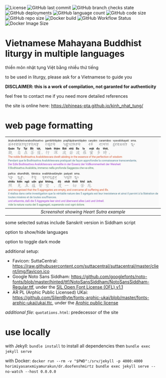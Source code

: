 ![License](https://img.shields.io/github/license/phineas-pta/kinh_nhat_tung)
![GitHub last commit](https://img.shields.io/github/last-commit/phineas-pta/kinh_nhat_tung?logo=git)
![GitHub branch checks state](https://img.shields.io/github/checks-status/phineas-pta/kinh_nhat_tung/master?logo=github)
![GitHub deployments](https://img.shields.io/github/deployments/phineas-pta/kinh_nhat_tung/github-pages?logo=jekyll&label=Github%20page)
![GitHub language count](https://img.shields.io/github/languages/count/phineas-pta/kinh_nhat_tung?logo=github)
![GitHub code size](https://img.shields.io/github/languages/code-size/phineas-pta/kinh_nhat_tung?logo=github)
![GitHub repo size](https://img.shields.io/github/repo-size/phineas-pta/kinh_nhat_tung?logo=github)
![Docker build](https://img.shields.io/docker/automated/horimiyasanxmiyamurakun/dr.doofenshmirtz?logo=docker)
![GitHub Workflow Status](https://img.shields.io/github/workflow/status/phineas-pta/kinh_nhat_tung/Publish%20Docker%20image?logo=docker)
![Docker Image Size](https://img.shields.io/docker/image-size/horimiyasanxmiyamurakun/dr.doofenshmirtz?logo=docker)

# Vietnamese Mahayana Buddhist liturgy in multiple languages

thiền môn nhật tụng Việt bằng nhiều thứ tiếng

to be used in liturgy, please ask for a Vietnamese to guide you

**DISCLAIMER: this is a work of compilation, not garanted for authenticity**

feel free to contact me if you need more detailed references

the site is online here: https://phineas-pta.github.io/kinh_nhat_tung/

# web page formatting

| ![Screenshot showing Heart Sutra example](assets/example_heart_sutra.png) |
|:--:|
| *Screenshot showing Heart Sutra example* |

some selected sutras include Sanskrit version in Siddham script

option to show/hide languages

option to toggle dark mode

additional setup:

 - Favicon: SuttaCentral: https://raw.githubusercontent.com/suttacentral/suttacentral/master/client/img/favicon.ico
 - Google Noto Sans Siddham: https://github.com/googlefonts/noto-fonts/blob/master/hinted/ttf/NotoSansSiddham/NotoSansSiddham-Regular.ttf, under the [SIL Open Font License (OFL) v1.1](assets/OFL.txt)
 - AR PL (Arphic Public Licensed) UKai: https://github.com/SilentByte/fonts-arphic-ukai/blob/master/fonts-arphic-ukai/ukai.ttc, under the [Arphic public license](assets/ARPHICPL.txt)

*additional file*: `quotations.html`: predecessor of the site

# use locally

with Jekyll: `bundle install` to install all dependencies then `bundle exec jekyll serve`

with Docker: `docker run --rm -v "$PWD":/srv/jekyll -p 4000:4000 horimiyasanxmiyamurakun/dr.doofenshmirtz bundle exec jekyll serve --no-watch --host 0.0.0.0`
